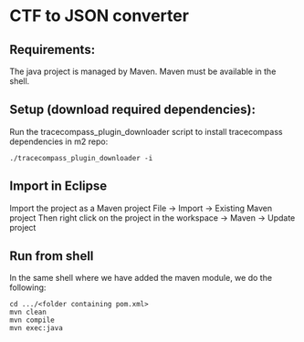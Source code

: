# CTF to JSON converter

## Requirements:

The java project is managed by Maven. Maven must be available in the shell.

## Setup (download required dependencies):

Run the tracecompass_plugin_downloader script to install tracecompass dependencies in m2 repo:
```
./tracecompass_plugin_downloader -i
```

## Import in Eclipse

Import the project as a Maven project
File -> Import -> Existing Maven project
Then right click on the project in the workspace -> Maven -> Update project

## Run from shell

In the same shell where we have added the maven module, we do the following:
```
cd .../<folder containing pom.xml>
mvn clean
mvn compile
mvn exec:java 
```